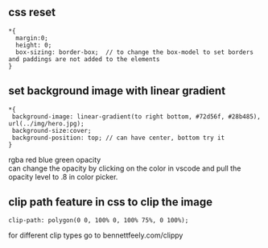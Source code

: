 ## css reset

```
*{
  margin:0;
  height: 0;
  box-sizing: border-box;  // to change the box-model to set borders and paddings are not added to the elements
}
```

## set background image with linear gradient

```
*{
 background-image: linear-gradient(to right bottom, #72d56f, #28b485), url(../img/hero.jpg);
 background-size:cover;
 background-position: top; // can have center, bottom try it
}
```

rgba red blue green opacity<br />
can change the opacity by clicking on the color in vscode and pull the opacity level to .8 in color picker.

## clip path feature in css to clip the image

```
clip-path: polygon(0 0, 100% 0, 100% 75%, 0 100%);
```

for different clip types go to
bennettfeely.com/clippy

